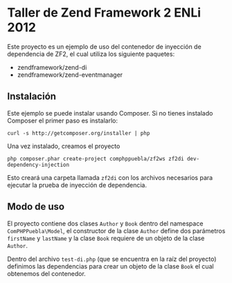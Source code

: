 # Taller de Zend Framework 2 ENLi 2012

Este proyecto es un ejemplo de uso del contenedor de inyección de dependencia de ZF2, el 
cual utiliza los siguiente paquetes:

* zendframework/zend-di
* zendframework/zend-eventmanager

## Instalación

Este ejemplo se puede instalar usando Composer. Si no tienes instalado Composer el primer 
paso es instalarlo:

    curl -s http://getcomposer.org/installer | php
    
Una vez instalado, creamos el proyecto

    php composer.phar create-project comphppuebla/zf2ws zf2di dev-dependency-injection
    
Esto creará una carpeta llamada `zf2di` con los archivos necesarios para ejecutar
la prueba de inyección de dependencia.

## Modo de uso

El proyecto contiene dos clases `Author` y `Book` dentro del namespace
`ComPHPPuebla\Model`, el constructor de la clase `Author` define dos parámetros `firstName` 
y `lastName` y la clase `Book` requiere de un objeto de la clase `Author`. 

Dentro del archivo `test-di.php` (que se encuentra en la raíz del proyecto) definimos
las dependencias para crear un objeto de la clase `Book` el cual obtenemos del contenedor. 